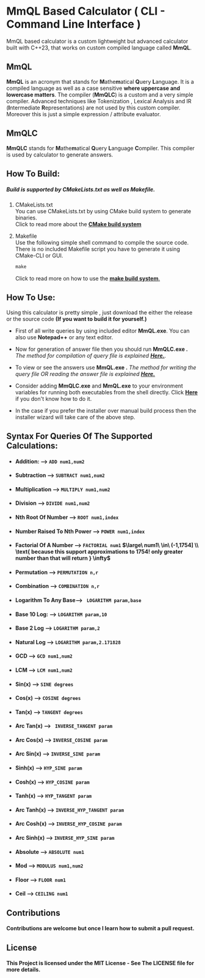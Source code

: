# MmQL Based Calculator  ( CLI - Command Line Interface )

MmQL based calculator is a custom lightweight but advanced calculator built with C++23, that works on custom compiled language called **MmQL**.

## MmQL

**MmQL** is an acronym that stands for **M**athe**m**atical **Q**uery **L**anguage. It is a compiled language as well as a case sensitive **where uppercase and  lowercase matters**. The compiler (**MmQLC**) is a custom and a very simple compiler. Advanced techniques like Tokenization , Lexical Analysis and IR (**I**ntermediate **R**epresentations) are not used by this custom compiler. Moreover this is just a simple expression / attribute evaluator.

## MmQLC

**MmQLC** stands for **M**athe**m**atical **Q**uery **L**anguage **C**ompiler. This compiler is used by calculator to generate answers.

## How  To  Build:

##### 	Build is supported by CMakeLists.txt as well as Makefile.<br/>

1. CMakeLists.txt<br/>You can use CMakeLists.txt by using CMake build system to generate binaries.<br/> Click to read more about the [**CMake build system**](https://cmake.org/documentation/)

2. Makefile<br/>Use the following simple shell command to compile the source code. There is no included Makefile script you have to generate it using CMake-CLI or GUI.

   ```makefile
   make
   ```

   Click to read more on how to use the [**make build system**.](https://www.gnu.org/software/make/manual/make.html)

## How  To  Use:

Using this calculator is pretty simple  , just download the either the release or the source code **(If you want to build it for yourself.)** 

- First of all write queries by using included editor **MmQL.exe**. You can also use **Notepad++** or any text editor. 

- Now for generation of answer file then you should run **MmQLC.exe .** *The method for compilation of query file is explained [**Here.**](DetailedDocs/MmQLC_Usage.md).*
- To view or see the answers use **MmQL.exe .** *The method for writing the query file OR reading the answer file is explained [**Here.**]()*
- Consider adding **MmQLC.exe** and **MmQL.exe** to your environment variables for running both executables from the shell directly. Click [**Here**](https://www.youtube.com/watch?v=z84UIZy_qgE) if you don't know how to do it.
- In  the case if you prefer the installer over manual build process then the installer wizard will take care of the above step.

## Syntax  For  Queries  Of  The  Supported  Calculations:

- #### Addition: --> `ADD num1,num2`

- #### Subtraction --> `SUBTRACT num1,num2`

- #### Multiplication --> `MULTIPLY num1,num2`

- #### Division --> `DIVIDE num1,num2`

- #### Nth Root Of Number --> `ROOT num1,index`

- #### Number Raised To Nth Power --> `POWER num1,index`

- #### Factorial Of A Number --> `FACTORIAL num1` $\large\ num1\ \in\ (-1,1754] \\ \text{ because this support approximations to 1754! only greater number than that will return } \infty$

- #### Permutation --> `PERMUTATION n,r`

- #### Combination --> `COMBINATION n,r`

- #### Logarithm To  Any Base--> ` LOGARITHM param,base`

- #### Base 10 Log: --> `LOGARITHM param,10`

- #### Base 2 Log --> `LOGARITHM param,2`

- #### Natural Log --> `LOGARITHM param,2.171828`

- #### GCD --> `GCD num1,num2`

- #### LCM --> `LCM num1,num2`

- #### Sin(x)  --> `SINE degrees`

- #### Cos(x) --> `COSINE degrees`

- #### Tan(x) --> `TANGENT degrees`

- #### Arc Tan(x)  --> ` INVERSE_TANGENT param`

- #### Arc  Cos(x) --> `INVERSE_COSINE param`

- #### Arc Sin(x) --> `INVERSE_SINE param`

- #### Sinh(x)   --> `HYP_SINE param`

- #### Cosh(x) --> `HYP_COSINE param`

- #### Tanh(x) --> `HYP_TANGENT param`

- #### Arc Tanh(x) --> `INVERSE_HYP_TANGENT param`

- #### Arc Cosh(x) --> `INVERSE_HYP_COSINE param`

- #### Arc Sinh(x) --> `INVERSE_HYP_SINE param`

- #### Absolute --> `ABSOLUTE num1`

- #### Mod --> `MODULUS num1,num2`

- #### Floor --> `FLOOR num1`

- #### Ceil --> `CEILING num1`

## Contributions  

#### 	 Contributions are welcome but once I learn how to submit a pull request.

## License

#### 	This Project is licensed under the MIT License - See The LICENSE file for more details.
